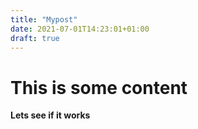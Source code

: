 ```yaml
---
title: "Mypost"
date: 2021-07-01T14:23:01+01:00
draft: true
---
```


# This is some content

**Lets see if it works**